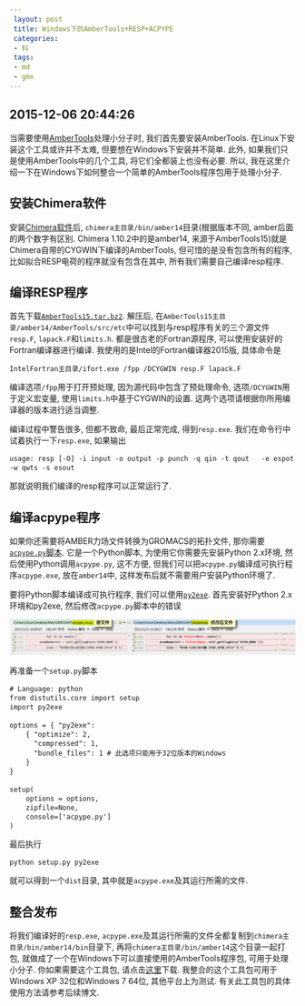 ```yaml
---
 layout: post
 title: Windows下的AmberTools+RESP+ACPYPE
 categories:
 - 科
 tags:
 - md
 - gmx
---
```


## 2015-12-06 20:44:26

当需要使用[AmberTools](http://ambermd.org/#AmberTools)处理小分子时, 我们首先要安装AmberTools. 在Linux下安装这个工具或许并不太难, 但要想在Windows下安装并不简单. 此外, 如果我们只是使用AmberTools中的几个工具, 将它们全都装上也没有必要. 所以, 我在这里介绍一下在Windows下如何整合一个简单的AmberTools程序包用于处理小分子.

## 安装Chimera软件

安装[Chimera软件](https://www.cgl.ucsf.edu/chimera/)后, `chimera主目录/bin/amber14`目录(根据版本不同, amber后面的两个数字有区别. Chimera 1.10.2中的是amber14, 来源于AmberTools15)就是Chimera自带的CYGWIN下编译的AmberTools, 但可惜的是没有包含所有的程序, 比如拟合RESP电荷的程序就没有包含在其中, 所有我们需要自己编译resp程序.

## 编译RESP程序

首先下载[`AmberTools15.tar.bz2`](http://ambermd.org/AmberTools15-get.html). 解压后, 在`AmberTools15主目录/amber14/AmberTools/src/etc`中可以找到与resp程序有关的三个源文件`resp.F`, `lapack.F`和`limits.h`. 都是很古老的Fortran源程序, 可以使用安装好的Fortran编译器进行编译. 我使用的是Intel的Fortran编译器2015版, 具体命令是

	IntelFortran主目录/ifort.exe /fpp /DCYGWIN resp.F lapack.F

编译选项`/fpp`用于打开预处理, 因为源代码中包含了预处理命令, 选项`/DCYGWIN`用于定义宏变量, 使用`limits.h`中基于CYGWIN的设置. 这两个选项请根据你所用编译器的版本进行适当调整.

编译过程中警告很多, 但都不致命, 最后正常完成, 得到`resp.exe`. 我们在命令行中试着执行一下`resp.exe`, 如果输出

	usage: resp [-O] -i input -o output -p punch -q qin -t qout   -e espot -w qwts -s esout

那就说明我们编译的resp程序可以正常运行了.

## 编译acpype程序

如果你还需要将AMBER力场文件转换为GROMACS的拓扑文件, 那你需要[`acpype.py`脚本](http://svn.code.sf.net/p/ccpn/code/branches/stable/ccpn/python/acpype/). 它是一个Python脚本, 为使用它你需要先安装Python 2.x环境, 然后使用Python调用`acpype.py`, 这不方便, 但我们可以把`acpype.py`编译成可执行程序`acpype.exe`, 放在`amber14`中, 这样发布后就不需要用户安装Python环境了.

要将Python脚本编译成可执行程序, 我们可以使用[`py2exe`](http://www.py2exe.org/). 首先安装好Python 2.x环境和py2exe, 然后修改`acpype.py`脚本中的错误

![](/pic/GMX_acpype.png)

再准备一个`setup.py`脚本

<pre class="line-numbers" data-start="0"><code class="language-bash"># Language: python
from distutils.core import setup
import py2exe

options = { "py2exe": 
	{ "optimize": 2,
	  "compressed": 1,
	  "bundle_files": 1 # 此选项只能用于32位版本的Windows
	}
}

setup(
	options = options,
	zipfile=None,
	console=['acpype.py']
)
</code></pre>

最后执行

	python setup.py py2exe

就可以得到一个`dist`目录, 其中就是`acpype.exe`及其运行所需的文件.

## 整合发布

将我们编译好的`resp.exe`, `acpype.exe`及其运行所需的文件全都复制到`chimera主目录/bin/amber14/bin`目录下, 再将`chimera主目录/bin/amber14`这个目录一起打包, 就做成了一个在Windows下可以直接使用的AmberTools程序包, 可用于处理小分子. 你如果需要这个工具包, 请点击[这里](/Prog/amber14.zip)下载. 我整合的这个工具包可用于Windows XP 32位和Windows 7 64位, 其他平台上为测试. 有关此工具包的具体使用方法请参考后续博文.
